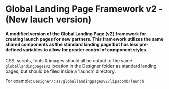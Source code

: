 # Global Landing Page Framework v2 - (New lauch version)

#### A modified version of the Global Landing Page (v2) framework for creating launch pages for new partners. This framework utilizes the same shared components as the standard landing page but has less pre-defined variables to allow for greater control of component styles.

CSS, scripts, fonts & images should all be output to the same `globallandingpagesv2` location in the Designer folder as standard landing pages, but should be filed inside a 'launch' directory.

For example: `Designer/css/globallandingpagesv2/lipscomb/launch`

